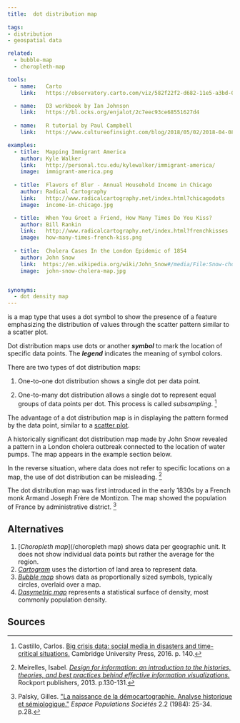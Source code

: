 ```yaml
---
title:  dot distribution map
  
tags:
- distribution
- geospatial data

related:
  - bubble-map
  - choropleth-map

tools:
  - name:   Carto
    link:   https://observatory.carto.com/viz/582f22f2-d682-11e5-a3bd-0ecfd53eb7d3/public_map

  - name:   D3 workbook by Ian Johnson
    link:   https://bl.ocks.org/enjalot/2c7eec93ce68551627d4
    
  - name:   R tutorial by Paul Campbell
    link:   https://www.cultureofinsight.com/blog/2018/05/02/2018-04-08-multivariate-dot-density-maps-in-r-with-sf-ggplot2

examples:
  - title:  Mapping Immigrant America
    author: Kyle Walker
    link:   http://personal.tcu.edu/kylewalker/immigrant-america/
    image:  immigrant-america.png
  
  - title:  Flavors of Blur - Annual Household Income in Chicago
    author: Radical Cartography
    link:   http://www.radicalcartography.net/index.html?chicagodots
    image:  income-in-chicago.jpg

  - title:  When You Greet a Friend, How Many Times Do You Kiss?
    author: Bill Rankin
    link:   http://www.radicalcartography.net/index.html?frenchkisses
    image:  how-many-times-french-kiss.png
    
  - title:  Cholera Cases In the London Epidemic of 1854
    author: John Snow
    link:  https://en.wikipedia.org/wiki/John_Snow#/media/File:Snow-cholera-map-1.jpg
    image:  john-snow-cholera-map.jpg


synonyms:
  - dot density map
---
```

is a map type that uses a dot symbol to show the presence of a feature emphasizing the distribution of values through the scatter pattern similar to a scatter plot.

<!--more-->
Dot distribution maps use dots or another ***symbol*** to mark the location of specific data points. The ***legend*** indicates the meaning of symbol colors.

There are two types of dot distribution maps:

1. One-to-one dot distribution shows a single dot per data point.

2. One-to-many dot distribution allows a single dot to represent equal groups of data points per dot. This process is called *subsampling*. [^castillo]

The advantage of a dot distribution map is in displaying the pattern formed by the data point, similar to a [scatter plot](/scatter-plot). 

A historically significant dot distribution map made by John Snow revealed a pattern in a London cholera outbreak connected to the location of water pumps. The map appears in the example section below.

In the reverse situation, where data does not refer to specific locations on a map, the use of dot distribution can be misleading. [^meirelles]

The dot distribution map was first introduced in the early 1830s by a French monk Armand Joseph Frère de Montizon. The map showed the population of France by administrative district. [^palsky]

## Alternatives

1. [*Choropleth map*](/choropleth map) shows data per geographic unit. It does not show individual data points but rather the average for the region.
2. [*Cartogram*](/cartogram) uses the distortion of land area to represent data.
3. [*Bubble map*](/bubble-map) shows data as proportionally sized symbols, typically circles, overlaid over a map.
4. [*Dasymetric map*](/dasymetric-map) represents a statistical surface of density, most commonly population density.

## Sources 


[^castillo]: Castillo, Carlos. [Big crisis data: social media in disasters and time-critical situations.]((https://books.google.com/books?id=c1KJDAAAQBAJ)) Cambridge University Press, 2016. p. 140.

[^meirelles]: Meirelles, Isabel. [*Design for information: an introduction to the histories, theories, and best practices behind effective information visualizations.*](https://books.google.fr/books?id=RFb0AwAAQBAJ) Rockport publishers, 2013. p.130-131. 

[^palsky]: Palsky, Gilles. ["La naissance de la démocartographie. Analyse historique et sémiologique."]((http://www.persee.fr/doc/espos_0755-7809_1984_num_2_2_956)) *Espace Populations Sociétés* 2.2 (1984): 25-34. p.28.
